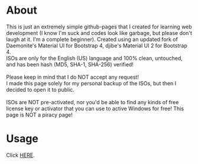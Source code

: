 # About
This is just an extremely simple github-pages that I created for learning web development (I know I'm suck and codes look like garbage, but please don't laugh at it. I'm a complete beginner). Created using an updated fork of Daemonite's Material UI for Bootstrap 4, djibe's Material UI 2 for Bootstrap 4.<br>
ISOs are only for the English (US) language and 100% clean, untouched, and has been hash (MD5, SHA-1, SHA-256) verified!
<br><br>
Please keep in mind that I do NOT accept any request!<br>
I made this page solely for my personal backup of the ISOs, but then I decided to open it to public.
<br><br>
ISOs are NOT pre-activated, nor you'd be able to find any kinds of free license key or activator that you can use to active Windows for free! This page is NOT a piracy page!

# Usage
Click <a href="https://shirooo39.github.io/Get-Windows-ISO/index.html" target="_blank">HERE</a>.
